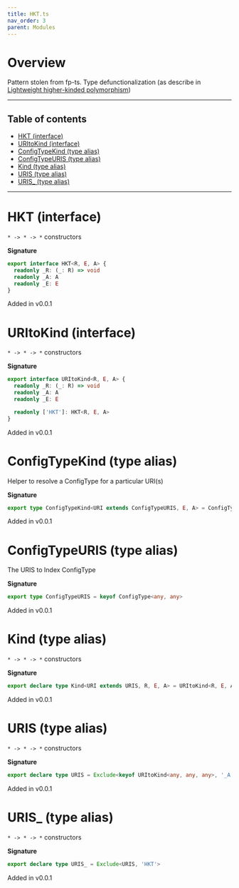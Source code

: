 ```yaml
---
title: HKT.ts
nav_order: 3
parent: Modules
---
```


# Overview

Pattern stolen from fp-ts. Type defunctionalization (as describe in [Lightweight higher-kinded polymorphism](https://www.cl.cam.ac.uk/~jdy22/papers/lightweight-higher-kinded-polymorphism.pdf))

---

<h2 class="text-delta">Table of contents</h2>

- [HKT (interface)](#hkt-interface)
- [URItoKind (interface)](#uritokind-interface)
- [ConfigTypeKind (type alias)](#configtypekind-type-alias)
- [ConfigTypeURIS (type alias)](#configtypeuris-type-alias)
- [Kind (type alias)](#kind-type-alias)
- [URIS (type alias)](#uris-type-alias)
- [URIS\_ (type alias)](#uris_-type-alias)

---

# HKT (interface)

`* -> * -> *` constructors

**Signature**

```ts
export interface HKT<R, E, A> {
  readonly _R: (_: R) => void
  readonly _A: A
  readonly _E: E
}
```

Added in v0.0.1

# URItoKind (interface)

`* -> * -> *` constructors

**Signature**

```ts
export interface URItoKind<R, E, A> {
  readonly _R: (_: R) => void
  readonly _A: A
  readonly _E: E

  readonly ['HKT']: HKT<R, E, A>
}
```

Added in v0.0.1

# ConfigTypeKind (type alias)

Helper to resolve a ConfigType for a particular URI(s)

**Signature**

```ts
export type ConfigTypeKind<URI extends ConfigTypeURIS, E, A> = ConfigType<E, A>[URI]
```

Added in v0.0.1

# ConfigTypeURIS (type alias)

The URIS to Index ConfigType

**Signature**

```ts
export type ConfigTypeURIS = keyof ConfigType<any, any>
```

Added in v0.0.1

# Kind (type alias)

`* -> * -> *` constructors

**Signature**

```ts
export declare type Kind<URI extends URIS, R, E, A> = URItoKind<R, E, A>[URI]
```

Added in v0.0.1

# URIS (type alias)

`* -> * -> *` constructors

**Signature**

```ts
export declare type URIS = Exclude<keyof URItoKind<any, any, any>, '_A' | '_E' | '_R'>
```

Added in v0.0.1

# URIS\_ (type alias)

`* -> * -> *` constructors

**Signature**

```ts
export declare type URIS_ = Exclude<URIS, 'HKT'>
```

Added in v0.0.1
